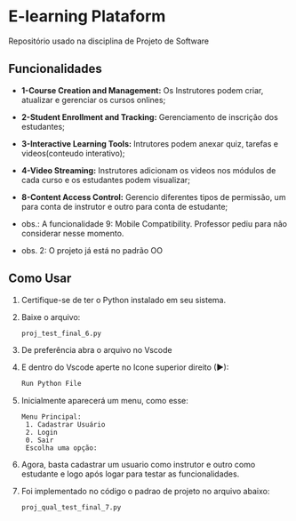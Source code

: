 # E-learning Plataform
Repositório usado na disciplina de Projeto de Software 


## Funcionalidades

- **1-Course Creation and Management:** Os Instrutores podem criar, atualizar e gerenciar os cursos onlines;
  
- **2-Student Enrollment and Tracking:** Gerenciamento de inscrição dos estudantes;

- **3-Interactive Learning Tools:** Intrutores podem anexar quiz, tarefas e videos(conteudo interativo);

- **4-Video Streaming:** Instrutores adicionam os videos nos módulos de cada curso e os estudantes podem visualizar;

- **8-Content Access Control:** Gerencio diferentes tipos de permissão, um para conta de instrutor e outro para conta de estudante;

- obs.: A funcionalidade 9: Mobile Compatibility. Professor pediu para não considerar nesse momento.

- obs. 2: O projeto já está no padrão OO


## Como Usar

1. Certifique-se de ter o Python instalado em seu sistema.

2. Baixe o arquivo:
   	 ```bash
   proj_test_final_6.py
3. De preferência abra o arquivo no Vscode

4. E dentro do Vscode aperte no Icone superior direito (▶):
    ```bash
   Run Python File

5. Inicialmente aparecerá um menu, como esse:
   ```
   Menu Principal:
    1. Cadastrar Usuário
    2. Login
    0. Sair
    Escolha uma opção:
   
6. Agora, basta cadastrar um usuario como instrutor e outro como estudante
  e logo após logar para testar as funcionalidades.

7. Foi implementado no código o padrao de projeto no arquivo abaixo:
   ```
   proj_qual_test_final_7.py
